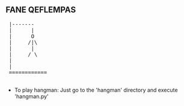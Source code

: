 ## FANE QEFLEMPAS
<pre>
 |-------
 |      |
 |      O
 |     /|\
 |      |
 |     / \
 |
 |
 ============
 </pre>
 * To play hangman: Just go to the 'hangman' directory and execute 'hangman.py'
